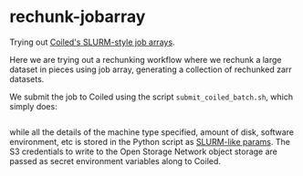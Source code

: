 # rechunk-jobarray

Trying out [Coiled's SLURM-style job arrays](https://docs.coiled.io/blog/slurm-job-arrays.html).

Here we are trying out a rechunking workflow where we rechunk a large dataset in pieces using job array, generating a collection of rechunked zarr datasets.   

We submit the job to Coiled using the script `submit_coiled_batch.sh`, which simply does:
```
```
while all the details of the machine type specified, amount of disk, software environment, etc is stored in the Python script as [SLURM-like params](https://github.com/OpenScienceComputing/rechunk-jobarray/blob/main/ERA5-rechunker-AWS.py#L4-L12). 
The S3 credentials to write to the Open Storage Network object storage are passed as secret environment variables along to Coiled. 

